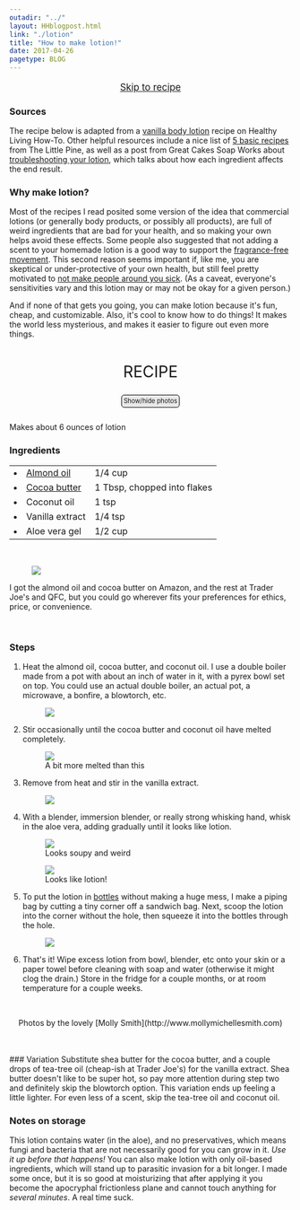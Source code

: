 ```yaml
---
outadir: "../"
layout: HHblogpost.html
link: "./lotion"
title: "How to make lotion!"
date: 2017-04-26
pagetype: BLOG
---
```

<p style="text-align:center;font-size:1.2em;"><a href="./#recipestart">Skip to recipe</a></p>

### Sources
The recipe below is adapted from a [vanilla body lotion](https://healthylivinghowto.com/healthy-homemade-lotion-recipe/) recipe on Healthy Living How-To. Other helpful resources include a nice list of [5 basic recipes](http://www.thelittlepine.com/easy-homemade-lotion-recipes/) from The Little Pine, as well as a post from Great Cakes Soap Works about [troubleshooting your lotion](http://www.greatcakessoapworks.com/handmade-soap-blog/index.php/making-lotion-troubleshooting-your-recipe/), which talks about how each ingredient affects the end result.

### Why make lotion?
Most of the recipes I read posited some version of the idea that commercial lotions (or generally body products, or possibly all products), are full of weird ingredients that are bad for your health, and so making your own helps avoid these effects. Some people also suggested that not adding a scent to your homemade lotion is a good way to support the [fragrance-free movement](http://thinkbeforeyoustink.com/whygofragrancefree.html). This second reason seems important if, like me, you are skeptical or under-protective of your own health, but still feel pretty motivated to [not make people around you sick](http://www.brownstargirl.org/blog/fragrance-free-femme-of-colour-realness-draft-15). (As a caveat, everyone's sensitivities vary and this lotion may or may not be okay for a given person.)

And if none of that gets you going, you can make lotion because it's fun, cheap, and customizable. Also, it's cool to know how to do things! It makes the world less mysterious, and makes it easier to figure out even more things.


<div class="center bottombar padding-16"></div>

<p id="recipestart" style="width:100%;font-size:2em;font-style:bold;text-align:center;margin-top:1.5em;">RECIPE</p>
<p style="text-align:center;"><span style="cursor:pointer;font-size:0.8em;padding:0.3em;background-color:#e8e8e8;border:1px solid black;border-radius:5px;" onclick="$('figure').fadeToggle();">Show/hide photos</span></p>
<br/>
Makes about 6 ounces of lotion

### Ingredients
<table>
<ul>
	<tr>
	<td><li><span><a href="https://www.amazon.com/gp/product/B0019LVFSU/">Almond oil</a></span></li></td>
	<td>1/4 cup</td>
	</tr>
	<tr>
	<td><li><span><a href="https://www.amazon.com/gp/product/B008KPO2MY/">Cocoa butter</a></span></li></td>
	<td>1 Tbsp, chopped into flakes</td>
	</tr>
	<tr>
	<td><li><span>Coconut oil</span></li></td>
	<td>1 tsp</td>
	</tr>
	<tr>
	<td><li><span>Vanilla extract</span></li></td>
	<td>1/4 tsp</td>
	</tr>
	<tr>
	<td><li><span>Aloe vera gel</span></li></td>
	<td>1/2 cup</td>
	</tr>
	</ul>
</table>
<br/>

<figure><img src="./images/ingredients.jpg"><figcaption></figcaption></figure>

I got the almond oil and cocoa butter on Amazon, and the rest at Trader Joe's and QFC, but you could go wherever fits your preferences for ethics, price, or convenience.

<br/>

### Steps
1. Heat the almond oil, cocoa butter, and coconut oil. I use a double boiler made from a pot with about an inch of water in it, with a pyrex bowl set on top. You could use an actual double boiler, an actual pot, a microwave, a bonfire, a blowtorch, etc.<figure><img src="./images/unmelted.jpg"><figcaption></figcaption></figure>

2. Stir occasionally until the cocoa butter and coconut oil have melted completely.<figure><img src="./images/melted.jpg"><figcaption>A bit more melted than this</figcaption></figure>

3. Remove from heat and stir in the vanilla extract.<figure><img src="./images/vanilla.jpg"><figcaption></figcaption></figure>

4. With a blender, immersion blender, or really strong whisking hand, whisk in the aloe vera, adding gradually until it looks like lotion.<figure><img src="./images/aloe1.jpg"><figcaption>Looks soupy and weird</figcaption></figure><figure><img src="./images/aloe2.jpg"><figcaption>Looks like lotion!</figcaption></figure>

5. To put the lotion in [bottles](https://www.amazon.com/gp/product/B01MFG07H4/) without making a huge mess, I make a piping bag by cutting a tiny corner off a sandwich bag. Next, scoop the lotion into the corner without the hole, then squeeze it into the bottles through the hole.<figure><img src="./images/dispensing.jpg"><figcaption></figcaption></figure>

6. That's it! Wipe excess lotion from bowl, blender, etc onto your skin or a paper towel before cleaning with soap and water (otherwise it might clog the drain.) Store in the fridge for a couple months, or at room temperature for a couple weeks.

<br/>
<p style="text-align:center;">Photos by the lovely [Molly Smith](http://www.mollymichellesmith.com)</p><br/>
<br/>
### Variation
Substitute shea butter for the cocoa butter, and a couple drops of tea-tree oil (cheap-ish at Trader Joe's) for the vanilla extract. Shea butter doesn't like to be super hot, so pay more attention during step two and definitely skip the blowtorch option. This variation ends up feeling a little lighter. For even less of a scent, skip the tea-tree oil and coconut oil.

### Notes on storage
This lotion contains water (in the aloe), and no preservatives, which means fungi and bacteria that are not necessarily good for you can grow in it. *Use it up before that happens!* You can also make lotion with only oil-based ingredients, which will stand up to parasitic invasion for a bit longer. I made some once, but it is so good at moisturizing that after applying it you become the apocryphal frictionless plane and cannot touch anything for *several minutes*. A real time suck.

















